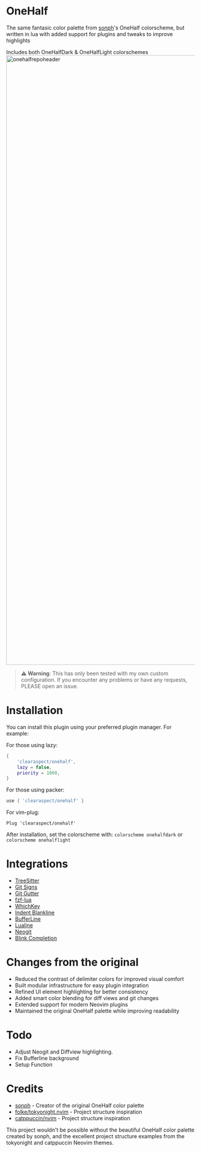 # OneHalf

The same fantasic color palette from [sonph](https://github.com/sonph/onehalf)'s OneHalf colorscheme, but written in lua with added support for plugins and tweaks to improve highlights

Includes both OneHalfDark & OneHalfLight colorschemes
<img width="1624" alt="onehalfrepoheader" src="https://github.com/user-attachments/assets/31be93b5-4d39-4e39-b964-17b67bb988f8" />

> **:warning: Warning**: This has only been tested with my own custom configuration. If you encounter any problems or have any requests, PLEASE open an issue.

# Installation

You can install this plugin using your preferred plugin manager. For example:

For those using lazy:

```lua
{
    'clearaspect/onehalf',
    lazy = false,
    priority = 1000,
}
```

For those using packer:

```lua
use { 'clearaspect/onehalf' }
```

For vim-plug:

```vim
Plug 'clearaspect/onehalf'
```

After installation, set the colorscheme with: `colorscheme onehalfdark` or `colorscheme onehalflight`

# Integrations

- [TreeSitter](https://github.com/nvim-treesitter/nvim-treesitter)
- [Git Signs](https://github.com/lewis6991/gitsigns.nvim)
- [Git Gutter](https://github.com/airblade/vim-gitgutter)
- [fzf-lua](https://github.com/ibhagwan/fzf-lua)
- [WhichKey](https://github.com/liuchengxu/vim-which-key)
- [Indent Blankline](https://github.com/lukas-reineke/indent-blankline.nvim)
- [BufferLine](https://github.com/akinsho/nvim-bufferline.lua)
- [Lualine](https://github.com/hoob3rt/lualine.nvim)
- [Neogit](https://github.com/TimUntersberger/neogit)
- [Blink Completion](https://github.com/Saghen/blink.cmp)

# Changes from the original

- Reduced the contrast of delimiter colors for improved visual comfort
- Built modular infrastructure for easy plugin integration
- Refined UI element highlighting for better consistency
- Added smart color blending for diff views and git changes
- Extended support for modern Neovim plugins
- Maintained the original OneHalf palette while improving readability

# Todo

- Adjust Neogit and Diffview highlighting.
- Fix Bufferline background
- Setup Function

# Credits

- [sonph](https://github.com/sonph/onehalf) - Creator of the original OneHalf color palette
- [folke/tokyonight.nvim](https://github.com/folke/tokyonight.nvim) - Project structure inspiration
- [catppuccin/nvim](https://github.com/catppuccin/nvim) - Project structure inspiration

This project wouldn't be possible without the beautiful OneHalf color palette created by sonph, and the excellent project structure examples from the tokyonight and catppuccin Neovim themes.
